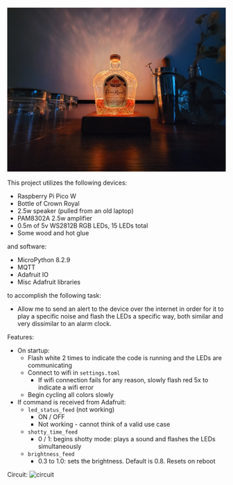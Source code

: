 ![crown](20240112_181939.jpg)

This project utilizes the following devices:
- Raspberry Pi Pico W
- Bottle of Crown Royal
- 2.5w speaker (pulled from an old laptop)
- PAM8302A 2.5w amplifier
- 0.5m of 5v WS2812B RGB LEDs, 15 LEDs total
- Some wood and hot glue

and software:
- MicroPython 8.2.9
- MQTT
- Adafruit IO
- Misc Adafruit libraries
  
to accomplish the following task:
- Allow me to send an alert to the device over the internet in order for it to play a specific noise and flash the LEDs a specific way, both similar and very dissimilar to an alarm clock.

Features:
- On startup:
  - Flash white 2 times to indicate the code is running and the LEDs are communicating
  - Connect to wifi in `settings.toml`
    - If wifi connection fails for any reason, slowly flash red 5x to indicate a wifi error
  - Begin cycling all colors slowly
- If command is received from Adafruit:
  - `led_status_feed` (not working)
    - ON / OFF
    - Not working - cannot think of a valid use case
  - `shotty_time_feed`
    - 0 / 1: begins shotty mode: plays a sound and flashes the LEDs simultaneously
  - `brightness_feed`
    -  0.3 to 1.0: sets the brightness. Default is 0.8. Resets on reboot

Circuit:
![circuit](https://github.com/corey-schneider/pico-crown/assets/35932803/68b45213-672a-45fa-9ec0-e527a0d110cb)
